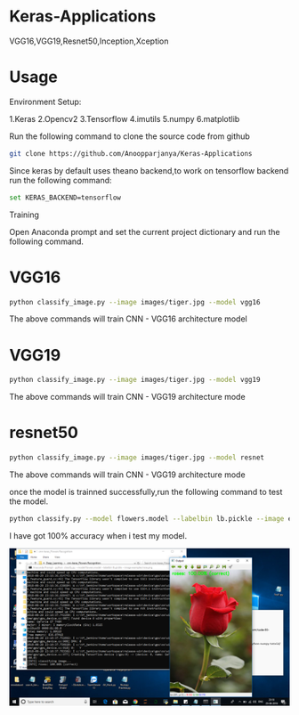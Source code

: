# Keras-Applications
VGG16,VGG19,Resnet50,Inception,Xception

# Usage

Environment Setup:

1.Keras
2.Opencv2 
3.Tensorflow 
4.imutils
5.numpy
6.matplotlib

Run the following command to clone the source code from github

```bash
git clone https://github.com/Anoopparjanya/Keras-Applications
``` 
Since keras by default uses theano backend,to work on tensorflow backend run the following command:

```bash
set KERAS_BACKEND=tensorflow
```
Training

Open Anaconda prompt and set the current project dictionary and run the following command.

# VGG16

```bash
python classify_image.py --image images/tiger.jpg --model vgg16
```
The above commands will train CNN - VGG16 architecture model

# VGG19

```bash
python classify_image.py --image images/tiger.jpg --model vgg19
```
The above commands will train CNN - VGG19 architecture mode

# resnet50

```bash
python classify_image.py --image images/tiger.jpg --model resnet
```
The above commands will train CNN - VGG19 architecture mode

once the model is trainned successfully,run the following command to test the model.
```bash
python classify.py --model flowers.model --labelbin lb.pickle --image examples/rose.png
```
I have got 100% accuracy when i test my model.


![alt text](https://github.com/Anoopparjanya/Image_Classification/blob/master/Flower_prediction.png)


